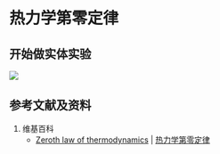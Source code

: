 # 热力学第零定律

## 开始做实体实验

![](/images/能量/热力学能量/热力学第零定律/1a1.jpg)

## 参考文献及资料

1. 维基百科
	- [Zeroth law of thermodynamics](https://en.wikipedia.org/wiki/Zeroth_law_of_thermodynamics) | [热力学第零定律](https://zh.wikipedia.org/wiki/热力学第零定律)